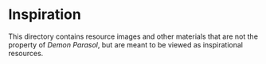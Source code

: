 <h1>Inspiration</h1>
<p>This directory contains resource images and other materials that are not the property of <em>Demon Parasol</em>, but are meant to be viewed as inspirational resources.</p>